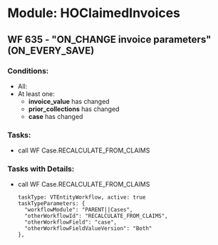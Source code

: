 # Module: HOClaimedInvoices
<a id="user-content-wf-635" href="#wf-635"></a>
## WF 635 - "ON_CHANGE invoice parameters" (ON_EVERY_SAVE)
### Conditions:
- All:
- At least one:
  - **invoice_value** has changed 
  - **prior_collections** has changed 
  - **case** has changed 
### Tasks:
- call WF Case.RECALCULATE_FROM_CLAIMS
### Tasks with Details:
- call WF Case.RECALCULATE_FROM_CLAIMS
    ``` 
    taskType: VTEntityWorkflow, active: true 
    taskTypeParameters: {
      "workflowModule": "PARENT||Cases",
      "otherWorkflowId": "RECALCULATE_FROM_CLAIMS",
      "otherWorkflowField": "case",
      "otherWorkflowFieldValueVersion": "Both"
    }, 
    ``` 

